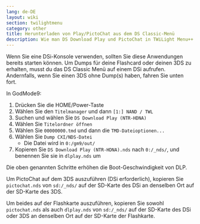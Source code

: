 ```yaml
---
lang: de-DE
layout: wiki
section: twilightmenu
category: other
title: Herunterladen von Play/PictoChat aus dem DS Classic-Menü
description: Wie man DS Download Play und PictoChat in TWiLight Menu++'s DS Classic Menu bekommt
---
```


Wenn Sie eine DSi-Konsole verwenden, sollten Sie diese Anwendungen bereits starten können. Um Dumps für deine Flashcard oder deinen 3DS zu erhalten, musst du das DS Classic Menü auf einem DSi aufrufen. Andernfalls, wenn Sie einen 3DS ohne Dump(s) haben, fahren Sie unten fort.

In GodMode9:
1. Drücken Sie die HOME/Power-Taste
1. Wählen Sie den `Titelmanager` und dann `[1:] NAND / TWL`
1. Suchen und wählen Sie `DS Download Play (NTR-HDNA)`
1. Wählen Sie `Titelordner öffnen`
1. Wählen Sie `00000000.tmd` und dann die `TMD-Dateioptionen...`
1. Wählen Sie `Dump CXI/NDS-Datei`
    - Die Datei wird in `0:/gm9/out/`
1. Kopieren Sie `DS Download Play (NTR-HDNA).nds` nach `0:/_nds/`, und benennen Sie sie in `dlplay.nds` um

Die oben genannten Schritte erhöhen die Boot-Geschwindigkeit von DLP.

Um PictoChat auf dem 3DS auszuführen (DSi erforderlich), kopieren Sie `pictochat.nds` von `sd:/_nds/` auf der SD-Karte des DSi an denselben Ort auf der SD-Karte des 3DS.

Um beides auf der Flashkarte auszuführen, kopieren Sie sowohl `pictochat.nds` als auch `dlplay.nds` von `sd:/_nds/` auf der SD-Karte des DSi oder 3DS an denselben Ort auf der SD-Karte der Flashkarte.
